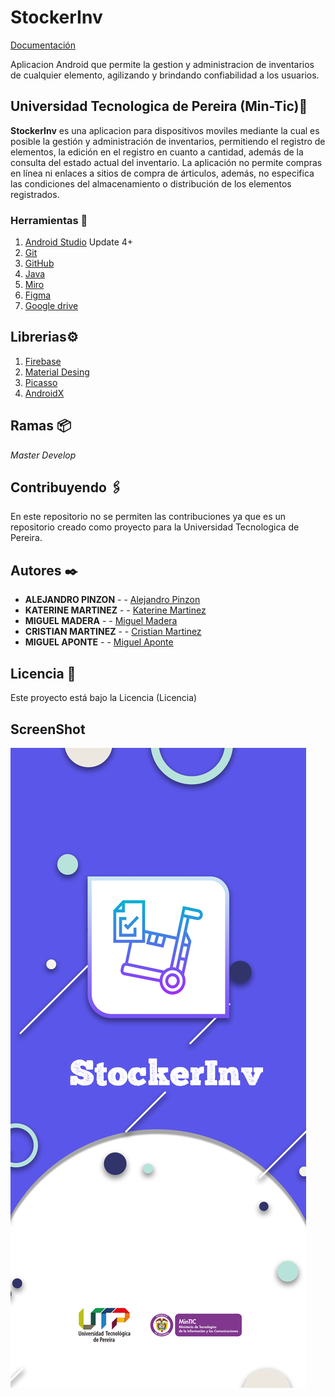 # StockerInv

[Documentación](https://drive.google.com/drive/folders/1bNxTsvS7xJ6svfM673nqoipLfaj8PFk3?usp=sharing)

Aplicacion Android  que permite la gestion y administracion de inventarios de cualquier elemento, agilizando y brindando confiabilidad a los usuarios.

## Universidad Tecnologica de Pereira (Min-Tic)🚀

**StockerInv** es una aplicacion para dispositivos moviles  mediante la cual  es posible la gestión y administración de inventarios, permitiendo el registro de elementos, la edición  en el registro  en cuanto a cantidad, además de la consulta del estado actual del inventario. La aplicación no permite compras en línea ni enlaces a sitios de compra de árticulos, además, no especifica las condiciones del almacenamiento  o distribución de los elementos registrados.


### Herramientas 🔧

1. [Android Studio](https://developer.android.com/studio) Update 4+
2. [Git](https://git-scm.com/)
3. [GitHub](https://github.com/)
4. [Java](https://Java.com)
5. [Miro](https://miro.com/)
6. [Figma](https://www.figma.com/)
7. [Google drive](https://www.google.com/intl/es_co/drive/)

## Librerias⚙️

1. [Firebase](https://firebase.google.com/)
2. [Material Desing](https://material.io/design)
3. [Picasso](https://square.github.io/picasso/)
3. [AndroidX](https://developer.android.com/jetpack/androidx)
   

## Ramas 📦

_Master_
_Develop_

## Contribuyendo 🖇️

En este repositorio no se permiten las contribuciones ya que es un repositorio creado como proyecto para la Universidad Tecnologica de Pereira.

## Autores ✒️

* **ALEJANDRO PINZON** - - [Alejandro Pinzon ](https://github.com/AlejoPinzon)
* **KATERINE MARTINEZ** - - [Katerine Martinez](https://lp.kate@gmail.com)
* **MIGUEL MADERA** - - [Miguel Madera](https://github.com/miguelmadera1287)
* **CRISTIAN MARTINEZ** - - [Cristian Martinez](https://github.com/MartinezCristianD)
* **MIGUEL APONTE** - - [Miguel Aponte](https://github.com/Mpepe31)


## Licencia 📄

Este proyecto está bajo la Licencia (Licencia)

## ScreenShot


 ![MVVM](https://github.com/MartinezCristianD/ProyectoMinTicCicloCuatro/blob/main/app/src/main/res/drawable/splashscreenfinal.png )

